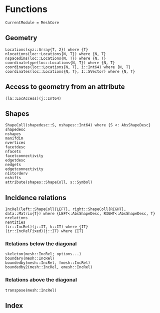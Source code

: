 # Functions

```@meta
CurrentModule = MeshCore
```

## Geometry

```@docs
Locations(xyz::Array{T, 2}) where {T}
nlocations(loc::Locations{N, T}) where {N, T}
nspacedims(loc::Locations{N, T}) where {N, T}
coordinatetype(loc::Locations{N, T}) where {N, T}
coordinates(loc::Locations{N, T}, i::Int64) where {N, T}
coordinates(loc::Locations{N, T}, I::SVector) where {N, T}
```

## Access to geometry from an attribute


```@docs
(la::LocAccess)(j::Int64)
```

## Shapes

```@docs
ShapeColl(shapedesc::S, nshapes::Int64) where {S <: AbsShapeDesc}
shapedesc
nshapes
manifdim
nvertices
facetdesc
nfacets
facetconnectivity
edgetdesc
nedgets
edgetconnectivity
n1storderv
nshifts
attribute(shapes::ShapeColl, s::Symbol)
```

## Incidence relations

```@docs
IncRel(left::ShapeColl{LEFT}, right::ShapeColl{RIGHT}, data::Matrix{T}) where {LEFT<:AbsShapeDesc, RIGHT<:AbsShapeDesc, T}
nrelations
nentities
(ir::IncRel)(j::IT, k::IT) where {IT}
(ir::IncRelFixed)(j::IT) where {IT}
```

### Relations below the diagonal

```@docs
skeleton(mesh::IncRel; options...)
boundary(mesh::IncRel)
boundedby(mesh::IncRel, fmesh::IncRel)
boundedby2(mesh::IncRel, emesh::IncRel)
```

### Relations above the diagonal

```@docs
transpose(mesh::IncRel)
```

## Index

```@index
```
